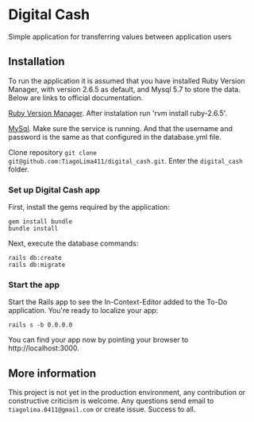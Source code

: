 # Digital Cash

Simple application for transferring values between application users

## Installation
To run the application it is assumed that you have installed Ruby Version Manager, with version 2.6.5 as default, and Mysql 5.7 to store the data. Below are links to official documentation.

[Ruby Version Manager](https://rvm.io/rvm/install).
After instalation run 'rvm install ruby-2.6.5'.

[MySql](https://dev.mysql.com/doc/refman/5.7/en/installing.html).
Make sure the service is running. And that the username and password is the same as that configured in the database.yml file.

Clone repository `git clone git@github.com:TiagoLima411/digital_cash.git`.
Enter the `digital_cash` folder.

### Set up Digital Cash app

First, install the gems required by the application:

    gem install bundle
    bundle install
    
Next, execute the database commands:

    rails db:create
    rails db:migrate

### Start the app

Start the Rails app to see the In-Context-Editor added to the To-Do application. You're ready to localize your app:

    rails s -b 0.0.0.0

You can find your app now by pointing your browser to http://localhost:3000.

## More information

This project is not yet in the production environment, any contribution or constructive criticism is welcome.
Any questions send email to `tiagolima.0411@gmail.com` or create issue.
Success to all.